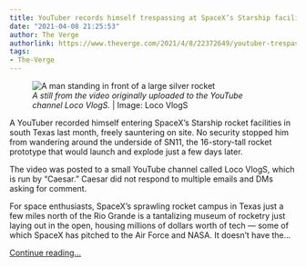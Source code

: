```yaml
---
title: YouTuber records himself trespassing at SpaceX’s Starship facilities
date: "2021-04-08 21:25:53"
author: The Verge
authorlink: https://www.theverge.com/2021/4/8/22372649/youtuber-trespassing-spacex-texas-starship-facilities
tags:
- The-Verge
---
```

<figure>
      <img alt="A man standing in front of a large silver rocket" src="https://cdn.vox-cdn.com/thumbor/b8n23QGGLXjhirjnZoKVdUiE9f0=/143x0:2624x1654/1310x873/cdn.vox-cdn.com/uploads/chorus_image/image/69098076/Screen_Shot_2021_04_08_at_3.26.23_PM.0.png" />
        <figcaption><em>A still from the video originally uploaded to the YouTube channel Loco VlogS.</em> | Image: Loco VlogS</figcaption>
    </figure>

  <p id="Bdr6ac">A YouTuber recorded himself entering SpaceX’s Starship rocket facilities in south Texas last month, freely sauntering on site. No security stopped him from wandering around the underside of SN11, the 16-story-tall rocket prototype that would launch and explode just a few days later. </p>
<p id="tV3xxY">The video was posted to a small YouTube channel called Loco VlogS, which is run by “Caesar.” Caesar did not respond to multiple emails and DMs asking for comment.</p>
<p id="EXLcrC">For space enthusiasts, SpaceX’s sprawling rocket campus in Texas just a few miles north of the Rio Grande is a tantalizing museum of rocketry just laying out in the open, housing millions of dollars worth of tech — some of which SpaceX has pitched to the Air Force and NASA. It doesn’t have the...</p>
  <p>
    <a href="https://www.theverge.com/2021/4/8/22372649/youtuber-trespassing-spacex-texas-starship-facilities">Continue reading&hellip;</a>
  </p>